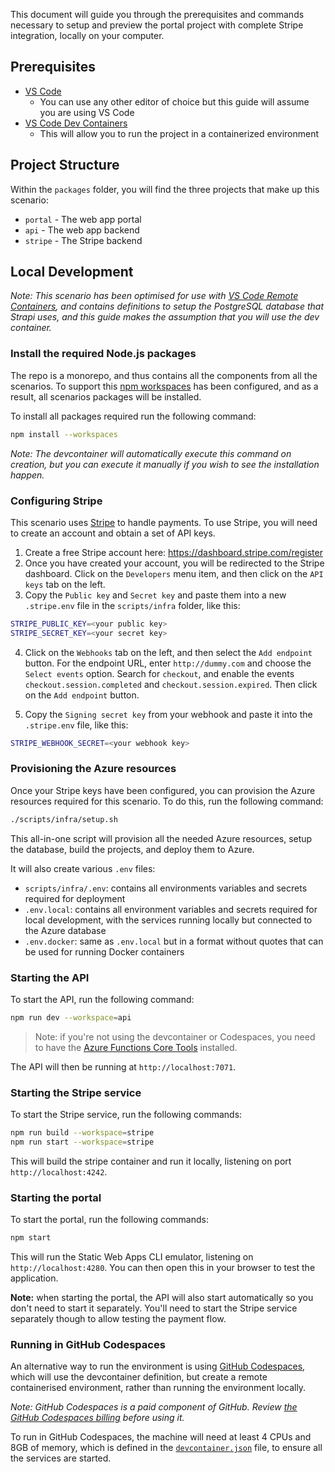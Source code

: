 This document will guide you through the prerequisites and commands necessary to setup and preview the portal project with complete Stripe integration, locally on your computer.

## Prerequisites

- [VS Code](https://code.visualstudio.com/)
  - You can use any other editor of choice but this guide will assume you are using VS Code
- [VS Code Dev Containers](https://code.visualstudio.com/docs/remote/containers)
  - This will allow you to run the project in a containerized environment

## Project Structure

Within the `packages` folder, you will find the three projects that make up this scenario:

- `portal` - The web app portal
- `api` - The web app backend
- `stripe` - The Stripe backend

## Local Development

_Note: This scenario has been optimised for use with [VS Code Remote Containers](https://code.visualstudio.com/docs/remote/containers), and contains definitions to setup the PostgreSQL database that Strapi uses, and this guide makes the assumption that you will use the dev container._

### Install the required Node.js packages

The repo is a monorepo, and thus contains all the components from all the scenarios. To support this [npm workspaces](https://docs.npmjs.com/cli/using-npm/workspaces) has been configured, and as a result, all scenarios packages will be installed.

To install all packages required run the following command:

```bash
npm install --workspaces
```

_Note: The devcontainer will automatically execute this command on creation, but you can execute it manually if you wish to see the installation happen._

### Configuring Stripe

This scenario uses [Stripe](https://stripe.com) to handle payments. To use Stripe, you will need to create an account and obtain a set of API keys.

1. Create a free Stripe account here: https://dashboard.stripe.com/register
2. Once you have created your account, you will be redirected to the Stripe dashboard. Click on the `Developers` menu item, and then click on the `API keys` tab on the left.
3. Copy the `Public key` and `Secret key` and paste them into a new `.stripe.env` file in the `scripts/infra` folder, like this:

```bash
STRIPE_PUBLIC_KEY=<your public key>
STRIPE_SECRET_KEY=<your secret key>
```

4. Click on the `Webhooks` tab on the left, and then select the `Add endpoint` button. For the endpoint URL, enter `http://dummy.com` and choose the `Select events` option. Search for `checkout`, and enable the events `checkout.session.completed` and `checkout.session.expired`. Then click on the `Add endpoint` button.

5. Copy the `Signing secret key` from your webhook and paste it into the `.stripe.env` file, like this:

```bash
STRIPE_WEBHOOK_SECRET=<your webhook key>
```

### Provisioning the Azure resources

Once your Stripe keys have been configured, you can provision the Azure resources required for this scenario. To do this, run the following command:

```bash
./scripts/infra/setup.sh
```

This all-in-one script will provision all the needed Azure resources, setup the database, build the projects, and deploy them to Azure.

It will also create various `.env` files:
- `scripts/infra/.env`: contains all environments variables and secrets required for deployment
- `.env.local`: contains all environment variables and secrets required for local development, with the services running locally but connected to the Azure database
- `.env.docker`: same as `.env.local` but in a format without quotes that can be used for running Docker containers

### Starting the API

To start the API, run the following command:

```bash
npm run dev --workspace=api
```

> Note: if you're not using the devcontainer or Codespaces, you need to have the [Azure Functions Core Tools](https://learn.microsoft.com/azure/azure-functions/functions-run-local?tabs=v4%2Cmacos%2Ccsharp%2Cportal%2Cbash#install-the-azure-functions-core-tools) installed.

The API will then be running at `http://localhost:7071`.

### Starting the Stripe service

To start the Stripe service, run the following commands:

```bash
npm run build --workspace=stripe
npm run start --workspace=stripe
```

This will build the stripe container and run it locally, listening on port `http://localhost:4242`.

### Starting the portal

To start the portal, run the following commands:

```bash
npm start
```

This will run the Static Web Apps CLI emulator, listening on `http://localhost:4280`.
You can then open this in your browser to test the application.

**Note:** when starting the portal, the API will also start automatically so you don't need to start it separately.
You'll need to start the Stripe service separately though to allow testing the payment flow.

### Running in GitHub Codespaces

An alternative way to run the environment is using [GitHub Codespaces](https://github.com/codespaces), which will use the devcontainer definition, but create a remote containerised environment, rather than running the environment locally.

_Note: GitHub Codespaces is a paid component of GitHub. Review [the GitHub Codespaces billing](https://docs.github.com/en/billing/managing-billing-for-github-codespaces/about-billing-for-github-codespaces) before using it._

To run in GitHub Codespaces, the machine will need at least 4 CPUs and 8GB of memory, which is defined in the [`devcontainer.json`](./.devcontainer/devcontainer.json) file, to ensure all the services are started.
